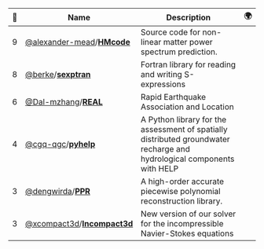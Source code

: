 |:star2: | Name | Description | 🌍|
|---|---|---|---|
|9|[@alexander-mead](https://github.com/alexander-mead)/[**HMcode**](https://github.com/alexander-mead/HMcode)|Source code for non-linear matter power spectrum prediction.||
|8|[@berke](https://github.com/berke)/[**sexptran**](https://github.com/berke/sexptran)|Fortran library for reading and writing S-expressions||
|6|[@Dal-mzhang](https://github.com/Dal-mzhang)/[**REAL**](https://github.com/Dal-mzhang/REAL)|Rapid Earthquake Association and Location||
|4|[@cgq-qgc](https://github.com/cgq-qgc)/[**pyhelp**](https://github.com/cgq-qgc/pyhelp)|A Python library for the assessment of spatially distributed groundwater recharge and hydrological components with HELP||
|3|[@dengwirda](https://github.com/dengwirda)/[**PPR**](https://github.com/dengwirda/PPR)|A high-order accurate piecewise polynomial reconstruction library.||
|3|[@xcompact3d](https://github.com/xcompact3d)/[**Incompact3d**](https://github.com/xcompact3d/Incompact3d)|New version of our solver for the incompressible Navier-Stokes equations||


